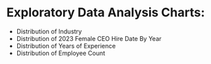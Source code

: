 # Exploratory Data Analysis Charts: 
* Distribution of Industry
* Distribution of 2023 Female CEO Hire Date By Year
* Distribution of Years of Experience
* Distribution of Employee Count

